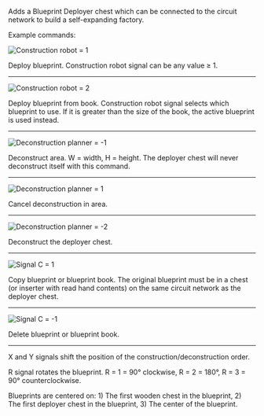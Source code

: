Adds a Blueprint Deployer chest which can be connected to the circuit network to build a self-expanding factory.

Example commands:

![Construction robot = 1](http://davemcw.com/factorio/images/construction-robot_1.jpg)

Deploy blueprint. Construction robot signal can be any value ≥ 1.

---

![Construction robot = 2](http://davemcw.com/factorio/images/construction-robot_2.jpg)

Deploy blueprint from book. Construction robot signal selects which blueprint to use.  If it is greater than the size of the book, the active blueprint is used instead.

---

![Deconstruction planner = -1](http://davemcw.com/factorio/images/deconstruction-planner_-1.jpg)

Deconstruct area. W = width, H = height.  The deployer chest will never deconstruct itself with this command.

---

![Deconstruction planner = 1](http://davemcw.com/factorio/images/deconstruction-planner_1.jpg)

Cancel deconstruction in area.

---

![Deconstruction planner = -2](http://davemcw.com/factorio/images/deconstruction-planner_-2.jpg)

Deconstruct the deployer chest.

---

![Signal C = 1](http://davemcw.com/factorio/images/signal-c1.jpg)

Copy blueprint or blueprint book. The original blueprint must be in a chest (or inserter with read hand contents) on the same circuit network as the deployer chest.

---

![Signal C = -1](http://davemcw.com/factorio/images/signal-c-1.jpg)

Delete blueprint or blueprint book.

---

X and Y signals shift the position of the construction/deconstruction order.

R signal rotates the blueprint. R = 1 = 90° clockwise, R = 2 = 180°, R = 3 = 90° counterclockwise.

Blueprints are centered on: 1) The first wooden chest in the blueprint, 2) The first deployer chest in the blueprint, 3) The center of the blueprint.
